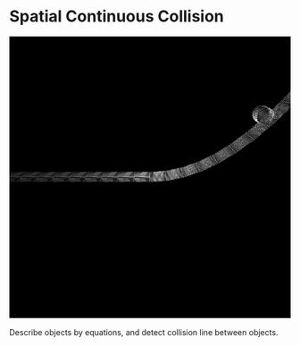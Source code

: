 # Spatial Continuous Collision
![alt text](https://github.com/KuPao/SpatialContinuousCollision/blob/main/results/lines.gif?raw=true)

Describe objects by equations, and detect collision line between objects. 
